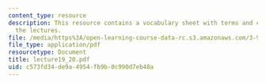 ```yaml
---
content_type: resource
description: This resource contains a vocabulary sheet with terms and concepts from
  the lectures.
file: /media/https%3A/open-learning-course-data-rc.s3.amazonaws.com/3-987-human-origins-and-evolution-spring-2006/c573fd34de9a4954fb9b0c990d7eb48a_lecture19_20.pdf
file_type: application/pdf
resourcetype: Document
title: lecture19_20.pdf
uid: c573fd34-de9a-4954-fb9b-0c990d7eb48a
---
```

